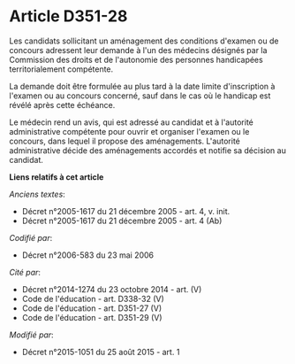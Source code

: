 # Article D351-28

Les candidats sollicitant un aménagement des conditions d'examen ou de concours adressent leur demande à l'un des médecins
désignés par la Commission des droits et de l'autonomie des personnes handicapées territorialement compétente.

La demande doit être formulée au plus tard à la date limite d'inscription à l'examen ou au concours concerné, sauf dans le
cas où le handicap est révélé après cette échéance.  

Le médecin rend un avis, qui est adressé au candidat et à l'autorité administrative compétente pour ouvrir et organiser
l'examen ou le concours, dans lequel il propose des aménagements. L'autorité administrative décide des aménagements accordés
et notifie sa décision au candidat.

**Liens relatifs à cet article**

_Anciens textes_:

  - Décret n°2005-1617 du 21 décembre 2005 - art. 4, v. init.
  - Décret n°2005-1617 du 21 décembre 2005 - art. 4 (Ab)

_Codifié par_:

  - Décret n°2006-583 du 23 mai 2006

_Cité par_:

  - Décret n°2014-1274 du 23 octobre 2014 - art. (V)
  - Code de l'éducation - art. D338-32 (V)
  - Code de l'éducation - art. D351-27 (V)
  - Code de l'éducation - art. D351-29 (V)

_Modifié par_:

  - Décret n°2015-1051 du 25 août 2015 - art. 1
